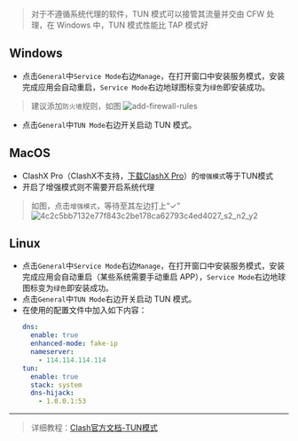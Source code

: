 > 对于不遵循系统代理的软件，TUN 模式可以接管其流量并交由 CFW 处理，在 Windows 中，TUN 模式性能比 TAP 模式好

## Windows
- 点击`General`中`Service Mode`右边`Manage`，在打开窗口中安装服务模式，安装完成应用会自动重启，`Service Mode`右边地球图标变为`绿色`即安装成功。
> 建议添加`防火墙`规则，如图
![add-firewall-rules](https://github.com/Eray114514/blog.github.io/assets/117504718/39364738-688f-4c0f-b5be-9cee10b99557)
- 点击`General`中`TUN Mode`右边开关启动 TUN 模式。
## MacOS
- ClashX Pro（ClashX不支持，[下载ClashX Pro](https://down.clashcn.com/soft/clashcn.com_ClashXPro.dmg)）的`增强模式`等于TUN模式
- 开启了增强模式则不需要开启系统代理
> 如图，点击`增强模式`，等待至其左边打上“✓”
![4c2c5bb7132e77f843c2be178ca62793c4ed4027_s2_n2_y2](https://github.com/Eray114514/gmeek/assets/117504718/5107816f-d614-4a5f-bc47-5821cd081843)
## Linux
- 点击`General`中`Service Mode`右边`Manage`，在打开窗口中安装服务模式，安装完成应用会自动重启（某些系统需要手动重启 APP），`Service Mode`右边地球图标变为`绿色`即安装成功。
- 点击`General`中`TUN Mode`右边开关启动 TUN 模式。
- 在使用的配置文件中加入如下内容：
    ```yaml
    dns:
      enable: true
      enhanced-mode: fake-ip
      nameserver:
        - 114.114.114.114
    tun:
      enable: true
      stack: system
      dns-hijack:
        - 1.0.0.1:53
    ```
***
> 详细教程：[Clash官方文档-TUN模式](https://doc.clashforwindows.app/tun/)